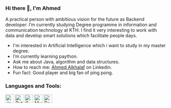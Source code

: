 ### Hi there 👋, I'm Ahmed

A practical person with ambitious vision for the future as Backend developer. I’m currently studying Degree programme in information and communication technology at KTH. I find it very interesting to work with data and develop smart solutions which facilitate people days.
 
-  I'm interested in Artificial Intelligence which i want to study in my master degree.
-  I’m currently learning paython.
-  Ask me about Java, algorithm and data structures. 
-  How to reach me: [Ahmed Alkhalaf](https://linkedin.com/in/ahmed-alkhalaf-5ab112212) on Linkedin.
-  Fun fact: Good player and big fan of ping pong.


### Languages and Tools:
<div class="row">
<img alt="Java" width="26px" src="https://simpleicons.org/icons/java.svg"/>
<img alt="Python" width="26px" src="https://simpleicons.org/icons/python.svg"/>
<img alt="C" width="26px" src="https://simpleicons.org/icons/c.svg"/>
<img alt="MySQL" width="26px" src="https://simpleicons.org/icons/mysql.svg"/>
<img alt="PostgreSQL" width="26px" src="https://simpleicons.org/icons/postgresql.svg"/>

</div>
